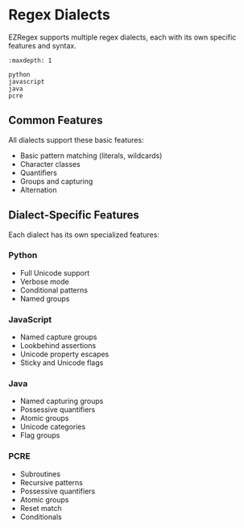 # Regex Dialects

EZRegex supports multiple regex dialects, each with its own specific features and syntax.

```{toctree}
:maxdepth: 1

python
javascript
java
pcre
```

## Common Features

All dialects support these basic features:
- Basic pattern matching (literals, wildcards)
- Character classes
- Quantifiers
- Groups and capturing
- Alternation

## Dialect-Specific Features

Each dialect has its own specialized features:

### Python
- Full Unicode support
- Verbose mode
- Conditional patterns
- Named groups

### JavaScript
- Named capture groups
- Lookbehind assertions
- Unicode property escapes
- Sticky and Unicode flags

### Java
- Named capturing groups
- Possessive quantifiers
- Atomic groups
- Unicode categories
- Flag groups

### PCRE
- Subroutines
- Recursive patterns
- Possessive quantifiers
- Atomic groups
- Reset match
- Conditionals
